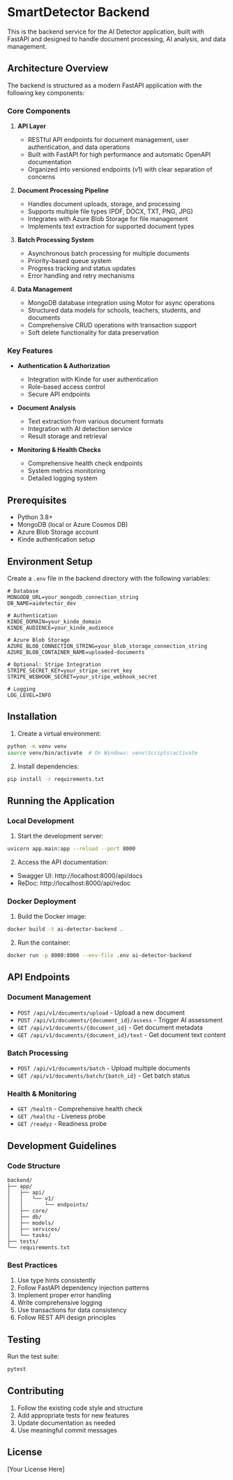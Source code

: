 # SmartDetector Backend

This is the backend service for the AI Detector application, built with FastAPI and designed to handle document processing, AI analysis, and data management.

## Architecture Overview

The backend is structured as a modern FastAPI application with the following key components:

### Core Components

1. **API Layer**
   - RESTful API endpoints for document management, user authentication, and data operations
   - Built with FastAPI for high performance and automatic OpenAPI documentation
   - Organized into versioned endpoints (v1) with clear separation of concerns

2. **Document Processing Pipeline**
   - Handles document uploads, storage, and processing
   - Supports multiple file types (PDF, DOCX, TXT, PNG, JPG)
   - Integrates with Azure Blob Storage for file management
   - Implements text extraction for supported document types

3. **Batch Processing System**
   - Asynchronous batch processing for multiple documents
   - Priority-based queue system
   - Progress tracking and status updates
   - Error handling and retry mechanisms

4. **Data Management**
   - MongoDB database integration using Motor for async operations
   - Structured data models for schools, teachers, students, and documents
   - Comprehensive CRUD operations with transaction support
   - Soft delete functionality for data preservation

### Key Features

- **Authentication & Authorization**
  - Integration with Kinde for user authentication
  - Role-based access control
  - Secure API endpoints

- **Document Analysis**
  - Text extraction from various document formats
  - Integration with AI detection service
  - Result storage and retrieval

- **Monitoring & Health Checks**
  - Comprehensive health check endpoints
  - System metrics monitoring
  - Detailed logging system

## Prerequisites

- Python 3.8+
- MongoDB (local or Azure Cosmos DB)
- Azure Blob Storage account
- Kinde authentication setup

## Environment Setup

Create a `.env` file in the backend directory with the following variables:

```env
# Database
MONGODB_URL=your_mongodb_connection_string
DB_NAME=aidetector_dev

# Authentication
KINDE_DOMAIN=your_kinde_domain
KINDE_AUDIENCE=your_kinde_audience

# Azure Blob Storage
AZURE_BLOB_CONNECTION_STRING=your_blob_storage_connection_string
AZURE_BLOB_CONTAINER_NAME=uploaded-documents

# Optional: Stripe Integration
STRIPE_SECRET_KEY=your_stripe_secret_key
STRIPE_WEBHOOK_SECRET=your_stripe_webhook_secret

# Logging
LOG_LEVEL=INFO
```

## Installation

1. Create a virtual environment:
```bash
python -m venv venv
source venv/bin/activate  # On Windows: venv\Scripts\activate
```

2. Install dependencies:
```bash
pip install -r requirements.txt
```

## Running the Application

### Local Development

1. Start the development server:
```bash
uvicorn app.main:app --reload --port 8000
```

2. Access the API documentation:
- Swagger UI: http://localhost:8000/api/docs
- ReDoc: http://localhost:8000/api/redoc

### Docker Deployment

1. Build the Docker image:
```bash
docker build -t ai-detector-backend .
```

2. Run the container:
```bash
docker run -p 8000:8000 --env-file .env ai-detector-backend
```

## API Endpoints

### Document Management
- `POST /api/v1/documents/upload` - Upload a new document
- `POST /api/v1/documents/{document_id}/assess` - Trigger AI assessment
- `GET /api/v1/documents/{document_id}` - Get document metadata
- `GET /api/v1/documents/{document_id}/text` - Get document text content

### Batch Processing
- `POST /api/v1/documents/batch` - Upload multiple documents
- `GET /api/v1/documents/batch/{batch_id}` - Get batch status

### Health & Monitoring
- `GET /health` - Comprehensive health check
- `GET /healthz` - Liveness probe
- `GET /readyz` - Readiness probe

## Development Guidelines

### Code Structure
```
backend/
├── app/
│   ├── api/
│   │   └── v1/
│   │       └── endpoints/
│   ├── core/
│   ├── db/
│   ├── models/
│   ├── services/
│   └── tasks/
├── tests/
└── requirements.txt
```

### Best Practices
1. Use type hints consistently
2. Follow FastAPI dependency injection patterns
3. Implement proper error handling
4. Write comprehensive logging
5. Use transactions for data consistency
6. Follow REST API design principles

## Testing

Run the test suite:
```bash
pytest
```

## Contributing

1. Follow the existing code style and structure
2. Add appropriate tests for new features
3. Update documentation as needed
4. Use meaningful commit messages

## License

[Your License Here] 
